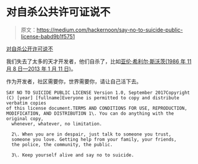 # 对自杀公共许可证说不

> 原文：<https://medium.com/hackernoon/say-no-to-suicide-public-license-babd9b1f5751>

[对自杀公开许可说不](https://github.com/unbug/snts)

我们失去了太多的天才开发者，他们自杀了，比如[亚伦·希利尔·斯沃茨(1986 年 11 月 8 日—2013 年 1 月 11 日)](https://en.wikipedia.org/wiki/Aaron_Swartz)。

作为开发者，社区需要你，世界需要你，请让自己活下去。

```
SAY NO TO SUICIDE PUBLIC LICENSE Version 1.0, September 2017Copyright (C) [year] [fullname]Everyone is permitted to copy and distribute verbatim copies
of this license document.TERMS AND CONDITIONS FOR USE, REPRODUCTION, MODIFICATION, AND DISTRIBUTION 1\. You can do anything with the original copy, 
  whenever, whatever, no limitation.

  2\. When you are in despair, just talk to someone you trust, 
  someone you love. Getting help from your family, your friends, 
  the police, the community, the public.

  3\. Keep yourself alive and say no to suicide.
```